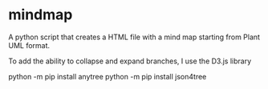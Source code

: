 # mindmap
A python script that creates a HTML file with a mind map starting from Plant UML format.

To add the ability to collapse and expand branches, I use the D3.js library

python -m pip install anytree
python -m pip install json4tree